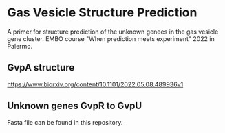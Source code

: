 # Gas Vesicle Structure Prediction

A primer for structure prediction of the unknown genees in the gas vesicle gene cluster. 
EMBO course "When prediction meets experiment" 2022 in Palermo.

## GvpA structure
https://www.biorxiv.org/content/10.1101/2022.05.08.489936v1



## Unknown genes GvpR to GvpU
Fasta file can be found in this repository.
